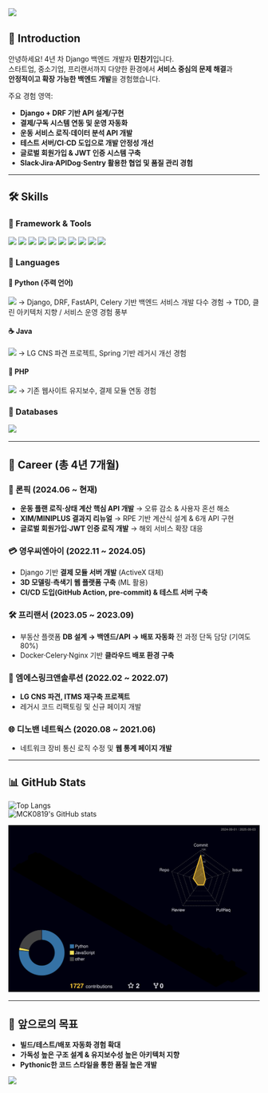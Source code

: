 <img src="https://capsule-render.vercel.app/api?type=waving&color=gradient&customColorList=30&height=200&section=header&text=Welcome!&fontSize=65&fontColor=ffffff&fontAlignY=35" />

## 👋 Introduction
안녕하세요! 4년 차 Django 백엔드 개발자 **민찬기**입니다.  
스타트업, 중소기업, 프리랜서까지 다양한 환경에서 **서비스 중심의 문제 해결**과  
**안정적이고 확장 가능한 백엔드 개발**을 경험했습니다.  

주요 경험 영역:
- **Django + DRF 기반 API 설계/구현**
- **결제/구독 시스템 연동 및 운영 자동화**
- **운동 서비스 로직·데이터 분석 API 개발**
- **테스트 서버/CI·CD 도입으로 개발 안정성 개선**
- **글로벌 회원가입 & JWT 인증 시스템 구축**
- **Slack·Jira·APIDog·Sentry 활용한 협업 및 품질 관리 경험**
---

## 🛠 Skills

### 🔹 Framework & Tools
<img src="https://img.shields.io/badge/Django-092E20?style=flat&logo=Django&logoColor=white"/> <img src="https://img.shields.io/badge/DRF-ff1709?style=flat&logo=django&logoColor=white"/> <img src="https://img.shields.io/badge/Celery-37814A?style=flat&logo=celery&logoColor=white"/> 
<img src="https://img.shields.io/badge/Selenium-43B02A?style=flat&logo=selenium&logoColor=white"/> <img src="https://img.shields.io/badge/Docker-2496ED?style=flat&logo=docker&logoColor=white"/> <img src="https://img.shields.io/badge/AWS-232F3E?style=flat&logo=amazonaws&logoColor=white"/> 
<img src="https://img.shields.io/badge/APIDog-00C4CC?style=flat&logo=swagger&logoColor=white"/> <img src="https://img.shields.io/badge/Sentry-362D59?style=flat&logo=sentry&logoColor=white"/> <img src="https://img.shields.io/badge/Jira-0052CC?style=flat&logo=jira&logoColor=white"/> <img src="https://img.shields.io/badge/Slack-4A154B?style=flat&logo=slack&logoColor=white"/> 

### 🔹 Languages
#### 🐍 Python (주력 언어)
<img src="https://img.shields.io/badge/Python-3776AB?style=flat&logo=Python&logoColor=white"/>  
→ Django, DRF, FastAPI, Celery 기반 백엔드 서비스 개발 다수 경험  
→ TDD, 클린 아키텍처 지향 / 서비스 운영 경험 풍부  

#### ☕ Java
<img src="https://img.shields.io/badge/Java-007396?style=flat&logo=java&logoColor=white"/>  
→ LG CNS 파견 프로젝트, Spring 기반 레거시 개선 경험  

#### 🐘 PHP
<img src="https://img.shields.io/badge/PHP-777BB4?style=flat&logo=php&logoColor=white"/>  
→ 기존 웹사이트 유지보수, 결제 모듈 연동 경험

### 🔹 Databases
<img src="https://img.shields.io/badge/PostgreSQL-4169E1?style=flat&logo=postgresql&logoColor=white"/>

---

## 💼 Career (총 4년 7개월)

### 🚀 론픽 (2024.06 ~ 현재)
- **운동 플랜 로직·상태 계산 핵심 API 개발** → 오류 감소 & 사용자 혼선 해소  
- **XIM/MINIPLUS 결과지 리뉴얼** → RPE 기반 계산식 설계 & 6개 API 구현  
- **글로벌 회원가입·JWT 인증 로직 개발** → 해외 서비스 확장 대응  

### 💳 영우씨엔아이 (2022.11 ~ 2024.05)
- Django 기반 **결제 모듈 서버 개발** (ActiveX 대체)  
- **3D 모델링·측색기 웹 플랫폼 구축** (ML 활용)  
- **CI/CD 도입(GitHub Action, pre-commit) & 테스트 서버 구축**  

### 🛠 프리랜서 (2023.05 ~ 2023.09)
- 부동산 플랫폼 **DB 설계 → 백엔드/API → 배포 자동화** 전 과정 단독 담당 (기여도 80%)  
- Docker·Celery·Nginx 기반 **클라우드 배포 환경 구축**  

### 🔧 엠에스링크앤솔루션 (2022.02 ~ 2022.07)
- **LG CNS 파견, ITMS 재구축 프로젝트**  
- 레거시 코드 리팩토링 및 신규 페이지 개발  

### 🌐 디노밴 네트웍스 (2020.08 ~ 2021.06)
- 네트워크 장비 통신 로직 수정 및 **웹 통계 페이지 개발**  

---

## 📊 GitHub Stats
![Top Langs](https://github-readme-stats.vercel.app/api/top-langs/?username=MCK0819&layout=compact&theme=dark)  
![MCK0819's GitHub stats](https://github-readme-stats.vercel.app/api?username=MCK0819&show_icons=true&theme=tokyonight)  

![](./profile-3d-contrib/profile-night-rainbow.svg)

---

## 📌 앞으로의 목표
- **빌드/테스트/배포 자동화 경험 확대**  
- **가독성 높은 구조 설계 & 유지보수성 높은 아키텍처 지향**  
- **Pythonic한 코드 스타일을 통한 품질 높은 개발**   

<img src="https://capsule-render.vercel.app/api?type=waving&color=gradient&customColorList=30&height=200&section=footer&text=Bye!&fontSize=55&fontColor=ffffff&fontAlignY=65" />
